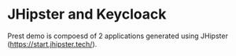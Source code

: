 # JHipster and Keycloack

Prest demo is compoesd of 2 applications generated using JHipster (https://start.jhipster.tech/). 


